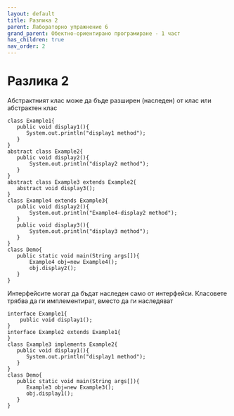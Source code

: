 ```yaml
---
layout: default
title: Разлика 2
parent: Лабораторно упражнение 6
grand_parent: Обектно-ориентирано програмиране - 1 част
has_children: true
nav_order: 2
---
```

# Разлика 2

Абстрактният клас може да бъде разширен (наследен) от клас или абстрактен клас

```
class Example1{
   public void display1(){
      System.out.println("display1 method");
   }
}
abstract class Example2{
   public void display2(){
       System.out.println("display2 method");
   }
}
abstract class Example3 extends Example2{
   abstract void display3();
}
class Example4 extends Example3{
   public void display2(){
       System.out.println("Example4-display2 method");
   }
   public void display3(){
       System.out.println("display3 method");
   }
}
class Demo{
   public static void main(String args[]){
       Example4 obj=new Example4();
       obj.display2();
   }
}
```

Интерфейсите могат да бъдат наследен само от интерфейси. Класовете трябва да ги имплементират, вместо да ги наследяват

```
interface Example1{
    public void display1();
}
interface Example2 extends Example1{
}
class Example3 implements Example2{
   public void display1(){
      System.out.println("display1 method");
   }
}
class Demo{
   public static void main(String args[]){
      Example3 obj=new Example3();
      obj.display1();
   }
}
```
